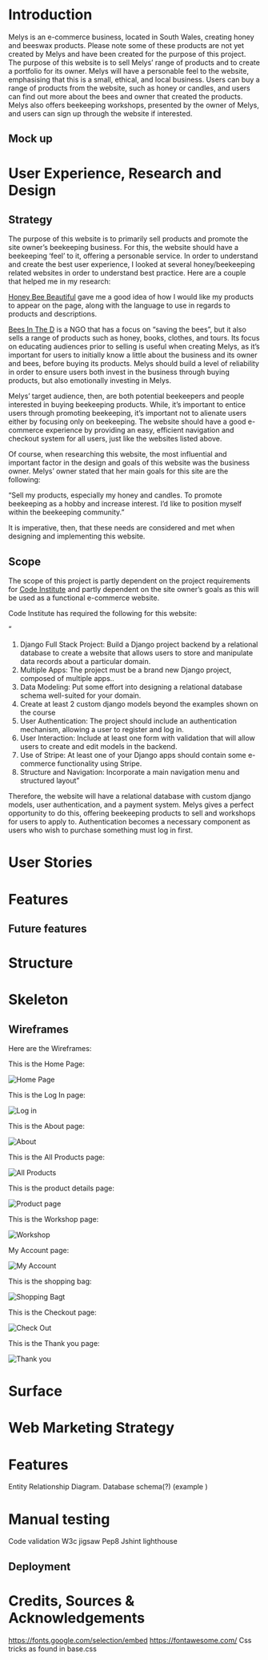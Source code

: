 # Introduction

Melys is an e-commerce business, located in South Wales, creating honey and beeswax products. Please note some of these products are not yet created by Melys and have been created for the purpose of this project. The purpose of this website is to sell Melys’ range of products and to create a portfolio for its owner. Melys will have a personable feel to the website, emphasising that this is a small, ethical, and local business. Users can buy a range of products from the website, such as honey or candles, and users can find out more about the bees and owner that created the products. Melys also offers beekeeping workshops, presented by the owner of Melys, and users can sign up through the website if interested.

## Mock up

# User Experience, Research and Design

## Strategy

The purpose of this website is to primarily sell products and promote the site owner’s beekeeping business. For this, the website should have a beekeeping ‘feel’ to it, offering a personable service. In order to understand and create the best user experience, I looked at several honey/beekeeping related websites in order to understand best practice. Here are a couple that helped me in my research:

[Honey Bee Beautiful](https://www.honeybeebeautiful.co.uk/collections/)
gave me a good idea of how I would like my products to appear on the page, along with the language to use in regards to products and descriptions.

[Bees In The D](https://beesinthed.com/) is a NGO that has a focus on “saving the bees”, but it also sells a range of products such as honey, books, clothes, and tours. Its focus on educating audiences prior to selling is useful when creating Melys, as it’s important for users to initially know a little about the business and its owner and bees, before buying its products. Melys should build a level of reliability in order to ensure users both invest in the business through buying products, but also emotionally investing in Melys.

Melys’ target audience, then, are both potential beekeepers and people interested in buying beekeeping products. While, it’s important to entice users through promoting beekeeping, it’s important not to alienate users either by focusing only on beekeeping. The website should have a good e-commerce experience by providing an easy, efficient navigation and checkout system for all users, just like the websites listed above.

Of course, when researching this website, the most influential and important factor in the design and goals of this website was the business owner. Melys’ owner stated that her main goals for this site are the following:

“Sell my products, especially my honey and candles. To promote beekeeping as a hobby and increase interest. I’d like to position myself within the beekeeping community.” 

It is imperative, then, that these needs are considered and met when designing and implementing this website.

## Scope

The scope of this project is partly dependent on the project requirements for [Code Institute](https://learn.codeinstitute.net/courses/course-v1:codeinstitute+DIWAD_MS4+2022_Q1/courseware/5cc55f6df9fe41cc8dcb4d665a251ded/8341150079674a76b87da0143c45f6f9/) and partly dependent on the site owner’s goals as this will be used as a functional e-commerce website.

Code Institute has required the following for this website:

“
1. Django Full Stack Project: Build a Django project backend by a relational database to create a website that allows users to store and manipulate data records about a particular domain.
2. Multiple Apps: The project must be a brand new Django project, composed of multiple apps..
3. Data Modeling: Put some effort into designing a relational database schema well-suited for your domain.
4. Create at least 2 custom django models beyond the examples shown on the course
5. User Authentication: The project should include an authentication mechanism, allowing a user to register and log in.
6. User Interaction: Include at least one form with validation that will allow users to create and edit models in the backend.
7. Use of Stripe: At least one of your Django apps should contain some e-commerce functionality using Stripe. 
8. Structure and Navigation: Incorporate a main navigation menu and structured layout”

Therefore, the website will have a relational database with custom django models, user authentication, and a payment system. Melys gives a perfect opportunity to do this, offering beekeeping products to sell and workshops for users to apply to. Authentication becomes a necessary component as users who wish to purchase something must log in first.


# User Stories
# Features
## Future features

# Structure

# Skeleton

## Wireframes

Here are the Wireframes:

This is the Home Page:

![Home Page](home.png)

This is the Log In page:

![Log in](login.png)

This is the About page:

![About](about.png)

This is the All Products page:

![All Products](allproducts.png)

This is the product details page:

![Product page](productpage.png)

This is the Workshop page:

![Workshop](workshop.png)

My Account page:

![My Account](myaccount.png)

This is the shopping bag:

![Shopping Bagt](basket.png)

This is the Checkout page:

![Check Out](checkout.png)

This is the Thank you page:

![Thank you](thankyou.png)





# Surface

# Web Marketing Strategy
# Features
Entity Relationship Diagram. Database schema(?)
(example )
# Manual testing
Code validation
W3c jigsaw
Pep8
Jshint
lighthouse
## Deployment
# Credits, Sources & Acknowledgements

https://fonts.google.com/selection/embed
https://fontawesome.com/
Css tricks as found in base.css
